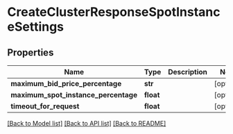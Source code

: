 # CreateClusterResponseSpotInstanceSettings

## Properties
Name | Type | Description | Notes
------------ | ------------- | ------------- | -------------
**maximum_bid_price_percentage** | **str** |  | [optional] 
**maximum_spot_instance_percentage** | **float** |  | [optional] 
**timeout_for_request** | **float** |  | [optional] 

[[Back to Model list]](../README.md#documentation-for-models) [[Back to API list]](../README.md#documentation-for-api-endpoints) [[Back to README]](../README.md)


